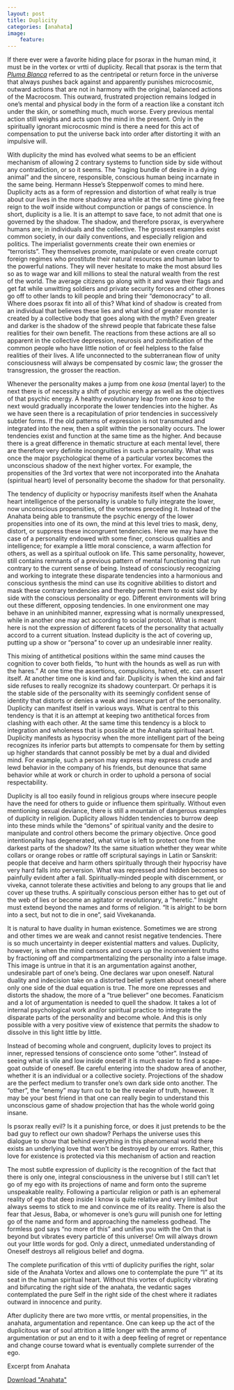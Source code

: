 ```yaml
---
layout: post
title: Duplicity
categories: [anahata] 
image:
    feature: 
--- 
```

If there ever were a favorite hiding place for psorax in the human mind, it must be in the vortex or vrtti of duplicity. Recall that psorax is the term that <a href="https://quetzalwill.github.io/quetzalwill/stories-of-pluma-blanca/"><em>Pluma Blanca</em></a> referred to as the centripetal or return force in the universe that always pushes back against and apparently punishes microcosmic, outward actions that are not in harmony with the original, balanced actions of the Macrocosm. This outward, frustrated projection
remains lodged in one’s mental and physical body in the form of a reaction like a constant itch under the skin, or something much, much worse. Every previous mental action still weighs and acts upon the mind in the present. Only in the spiritually ignorant microcosmic mind is there a need for this act of compensation to put the universe back into order after distorting it with an impulsive will.

With duplicity the mind has evolved what seems to be an efficient mechanism of allowing 2 contrary systems to function side by side without any contradiction, or so it seems. The “raging bundle of desire in a dying animal” and the sincere, responsible, conscious human being incarnate in
the same being. Hermann Hesse’s Steppenwolf comes to mind here. Duplicity acts as a form of repression and distortion of what really is true about our lives in the more shadowy area while at the same time giving free reign to the wolf inside without compunction or pangs of conscience. In
short, duplicity is a lie. It is an attempt to save face, to not admit that one is governed by the shadow.  The shadow, and therefore psorax, is everywhere humans are; in individuals and the collective. The grossest examples exist common society, in our daily conventions, and especially religion and politics. The imperialist governments create their own enemies or “terrorists”. They themselves promote, manipulate or even create corrupt foreign regimes who prostitute their natural resources and human labor to the powerful nations. They will never hesitate to make the most absurd lies so as to wage war and kill millions to steal the natural wealth from the rest of the world. The average citizens go along with it and wave their flags and get fat while unwitting soldiers and private security forces and other drones go off to other lands to kill people and bring their “demonocracy” to all. Where does psorax fit into all of this? What kind of shadow is created from an individual that believes these lies and what kind of greater monster is created by a collective body that goes along with the myth? Even greater and darker is the shadow of the shrewd people that fabricate these false realities for their own benefit. The reactions from these actions are all so apparent in the collective depression, neurosis and zombification of the common people who have little notion of or feel helpless to the false realities of their lives. A life unconnected to the subterranean flow of unity consciousness will always be compensated by cosmic law; the grosser the transgression, the grosser the reaction.

Whenever the personality makes a jump from one <em>kosa</em> (mental layer) to the next there
is of necessity a shift of psychic energy as well as the objectives of that psychic energy. A healthy evolutionary leap from one <em>kosa</em> to the next would gradually incorporate the lower tendencies into the higher. As we have seen there is a recapitulation of prior tendencies in successively subtler forms. If the old patterns of expression is not transmuted and integrated into the new, then a split within the personality occurs. The lower tendencies exist and function at the same time as the higher. And because there is a great difference in thematic structure at each mental level, there are therefore very definite incongruities in such a personality. What was once the major psychological theme of a particular vortex becomes the unconscious shadow of the next higher vortex. For example, the propensities of the 3rd vortex that were not incorporated into the Anahata (spiritual heart) level of personality become the shadow for that personality.

The tendency of duplicity or hypocrisy manifests itself when the Anahata heart intelligence of the personality is unable to fully integrate the lower, now unconscious propensities, of the vortexes preceding it. Instead of the Anahata being able to transmute the psychic energy of the lower
propensities into one of its own, the mind at this level tries to mask, deny, distort, or suppress these incongruent tendencies. Here we may have the case of a personality endowed with some finer, conscious qualities and intelligence; for example a little moral conscience, a warm affection for
others, as well as a spiritual outlook on life. This same personality, however, still contains remnants of a previous pattern of mental functioning that run contrary to the current sense of being. Instead of consciously recognizing and working to integrate these disparate tendencies into a
harmonious and conscious synthesis the mind can use its cognitive abilities to distort and mask these contrary tendencies and thereby permit them to exist side by side with the conscious personality or ego. Different environments will bring out these different, opposing tendencies.
In one environment one may behave in an uninhibited manner, expressing what is normally unexpressed, while in another one may act according to social protocol. What is meant here is not the expression of different facets of the personality that actually accord to a current situation. Instead duplicity is the act of covering up, putting up a show or “persona” to cover up an undesirable inner reality.

This mixing of antithetical positions within the same mind causes the cognition to cover both fields, “to hunt with the hounds as well as run with the hares.” At one time the assertions, compulsions, hatred, etc. can assert itself. At another time one is kind and fair. Duplicity is when the kind and fair side refuses to really recognize its shadowy counterpart. Or perhaps it is the stable side of the personality with its seemingly confident sense of identity that distorts or denies a weak and insecure part of the personality. Duplicity can manifest itself in various ways. What is central to this tendency is that it is an attempt at keeping two antithetical forces from clashing with each other. At the same time this tendency is a block to integration and wholeness that is possible at the Anahata spiritual heart. Duplicity manifests as hypocrisy when the more intelligent part of the being recognizes its inferior parts but attempts to compensate for them by
setting up higher standards that cannot possibly be met by a dual and divided mind. For example, such a person may express may express crude and lewd behavior in the company of his friends, but denounce that same behavior while at work or church in order to uphold a persona of social
respectability.

Duplicity is all too easily found in religious groups where insecure people have the need for others to guide or influence them spiritually. Without even mentioning sexual deviance, there is still a mountain of dangerous examples of duplicity in religion. Duplicity allows hidden tendencies to burrow deep into these minds while the “demons” of spiritual vanity and the desire to manipulate and control others become the primary objective. Once good intentionality has degenerated, what virtue is left to protect one from the darkest parts of the shadow? Its the same situation whether they wear white collars or orange robes or rattle off scriptural sayings in Latin or Sanskrit: people that deceive and harm others spiritually through their hypocrisy have very hard falls into perversion. What was repressed and hidden becomes so painfully evident after a fall. Spiritually-minded people with discernment, or viveka, cannot tolerate these activities and belong to
any groups that lie and cover up these truths. A spiritually conscious person either has to get out of the web of lies or become an agitator or revolutionary, a “heretic.” Insight must extend beyond the names and forms of religion. “It is alright to be born into a sect, but not to die in one”,
said Vivekananda.

It is natural to have duality in human existence. Sometimes we are strong and other times we are weak and cannot resist negative tendencies. There is so much uncertainty in deeper existential matters and values. Duplicity, however, is when the mind censors and covers up the inconvenient truths by fractioning off and compartmentalizing the personality into a false image. This image is untrue in that it is an argumentation against another, undesirable part of one’s being. One
declares war upon oneself. Natural duality and indecision take on a distorted belief system about oneself where only one side of the dual equation is true. The more one represses and distorts the shadow, the more of a “true believer” one becomes. Fanaticism and a lot of argumentation is
needed to quell the shadow. It takes a lot of internal psychological work and/or spiritual practice to integrate the disparate parts of the personality and become whole. And this is only possible with a very positive view of existence that permits the shadow to dissolve in this light little by little.

Instead of becoming whole and congruent, duplicity loves to project its inner, repressed tensions of conscience onto some “other”. Instead of seeing what is vile and low inside oneself it is much easier to find a scape-goat outside of oneself. Be careful entering into the shadow area of another,
whether it is an individual or a collective society. Projections of the shadow are the perfect medium to transfer one’s own dark side onto another. The “other”, the “enemy” may turn out to be the revealer of truth, however. It may be your best friend in that one can really begin to understand this unconscious game of shadow projection that has the whole world going
insane.

Is psorax really evil? Is it a punishing force, or does it just pretends to be the bad guy to reflect our own shadow? Perhaps the universe uses this dialogue to show that behind everything in this phenomenal world there exists an underlying love that won't be destroyed by our errors. Rather, this love for existence is protected via this mechanism of action and reaction

The most subtle expression of duplicity is the recognition of the fact that there is only one, integral consciousness in the universe but I still can’t let go of my ego with its projections of name and form onto the supreme unspeakable reality. Following a particular religion or path is an ephemeral reality of ego that deep inside I know is quite relative and very limited but always seems to stick to me and convince me of its reality. There is also the fear that Jesus, Baba, or whomever is one’s guru will punish one for letting go of the name and form and approaching the nameless godhead. The formless god says “no more of this” and unifies you with the Om that is beyond but vibrates every particle of this universe! Om will always drown out your little words for god. Only a direct, unmediated understanding of Oneself destroys all religious belief and dogma.

The complete purification of this vrtti of duplicity purifies the right, solar side of the Anahata Vortex and allows one to contemplate the pure “I” at its seat in the human spiritual heart. Without this vortex of duplicity vibrating and bifurcating the right side of the anahata, the vedantic sages
contemplated the pure Self in the right side of the chest where it radiates outward in innocence and purity.

After duplicity there are two more vrttis, or mental propensities, in the anahata, argumentation and repentance. One can keep up the act of the duplicitous war of soul attrition a little longer with the ammo of argumentation or put an end to it with a deep feeling of regret or repentance and change course toward what is eventually complete surrender of the ego.

Excerpt from Anahata

  <a href="https://quetzalwill.github.io/quetzalwill/anahata.pdf">Download "Anahata"</a>


